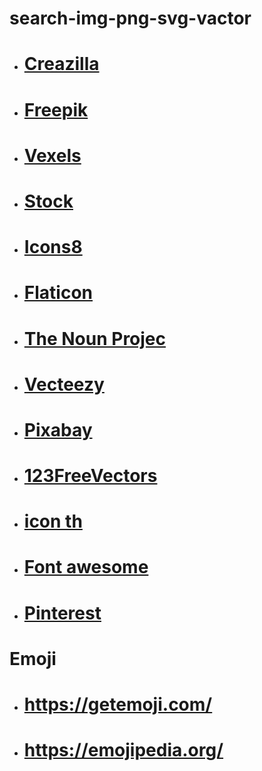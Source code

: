 # search-img-png-svg-vactor

- <h1><a href="https://creazilla.com/th">Creazilla</a>
- <h1><a href="https://www.freepik.com/">Freepik</a>
- <h1><a href="https://links.fixthephoto.com/click?trvid=10198">Vexels</a>
- <h1><a href="https://www.stockio.com/">Stock</a>
- <h1><a href="https://icons8.com/illustrations">Icons8</a>
- <h1><a href="https://www.flaticon.com/">Flaticon</a>
- <h1><a href="https://thenounproject.com/">The Noun Projec</a>
- <h1><a href="https://www.vecteezy.com/">Vecteezy </a>
- <h1><a href="https://pixabay.com/th/">Pixabay </a>
- <h1><a href="https://www.123freevectors.com/">123FreeVectors</a>
- <h1><a href="https://icon-icons.com/th/">icon th</a>
- <h1><a href="https://fontawesome.com/">Font awesome</a>
- <h1><a href="https://www.pinterest.com">Pinterest</a>
  

  
#  Emoji
 

 - <h1><a href="https://getemoji.com/">https://getemoji.com/</a>
 - <h1><a href="https://emojipedia.org/">https://emojipedia.org/</a>
```
  
